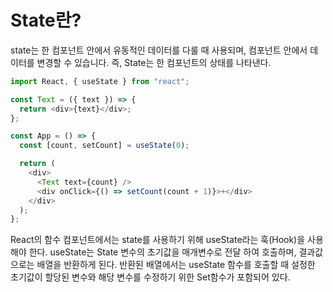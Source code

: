 # State란?

state는 한 컴포넌트 안에서 유동적인 데이터를 다룰 때 사용되며, 컴포넌트 안에서 데이터를 변경할 수 있습니다. 즉, State는 한 컴포넌트의 상태를 나타낸다.

```javascript
import React, { useState } from "react";

const Text = ({ text }) => {
  return <div>{text}</div>;
};

const App = () => {
  const [count, setCount] = useState(0);

  return (
    <div>
      <Text text={count} />
      <div onClick={() => setCount(count + 1)}>+</div>
    </div>
  );
};
```

React의 함수 컴포넌트에서는 state를 사용하기 위해 useState라는 훅(Hook)을 사용해야 한다.
useState는 State 변수의 초기값을 매개변수로 전달 하여 호출하며, 결과값으로는 배열을 반환하게 된다.
반환된 배열에서는 useState 함수를 호출할 때 설정한 초기값이 할당된 변수와 해당 변수를 수정하기 위한 Set함수가 포함되어 있다.
